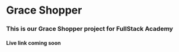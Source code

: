 # Grace Shopper

### This is our Grace Shopper project for FullStack Academy

#### Live link coming soon
